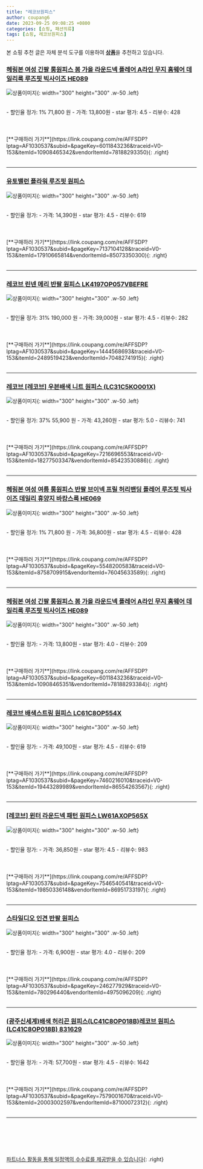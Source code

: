 ```yaml
---
title: "레코브원피스"
author: coupang6
date: 2023-09-25 09:08:25 +0800
categories: [쇼핑, 패션의류]
tags: [쇼핑, 레코브원피스]
---
```


본 쇼핑 추천 글은 자체 분석 도구를 이용하여 [**상품**](https://link.coupang.com/a/bao1ui)을 추천하고 있습니다.

### [헤링본 여성 긴팔 롱원피스 봄 가을 라운드넥 플레어 A라인 무지 홈웨어 데일리룩 루즈핏 빅사이즈 HE089](https://link.coupang.com/re/AFFSDP?lptag=AF1030537&subid=&pageKey=6011843236&traceid=V0-153&itemId=10908465342&vendorItemId=78188293350)

![상품이미지](https://thumbnail9.coupangcdn.com/thumbnails/remote/230x230ex/image/vendor_inventory/7f12/cf31da45cac63421032a347d541f9e1ef179f21874b6158c58d62bd4b65c.jpg){: width="300" height="300" .w-50 .left}


<br>
- 할인율 정가: 1%  71,800   원
- 가격: 13,800원
- star 평가: 4.5
- 리뷰수: 428
<br>
<br>
<br>
<br>
[**구매하러 가기**](https://link.coupang.com/re/AFFSDP?lptag=AF1030537&subid=&pageKey=6011843236&traceid=V0-153&itemId=10908465342&vendorItemId=78188293350){: .right}
<br>
<br>

---

### [유토밸런 플라워 루즈핏 원피스](https://link.coupang.com/re/AFFSDP?lptag=AF1030537&subid=&pageKey=7137104128&traceid=V0-153&itemId=17910665814&vendorItemId=85073350300)

![상품이미지](https://thumbnail7.coupangcdn.com/thumbnails/remote/230x230ex/image/rs_quotation_api/biaqfa4k/d9395dc8ffb04909975777315ce28a71.jpg){: width="300" height="300" .w-50 .left}


<br>
- 할인율 정가: 
- 가격: 14,390원
- star 평가: 4.5
- 리뷰수: 619
<br>
<br>
<br>
<br>
[**구매하러 가기**](https://link.coupang.com/re/AFFSDP?lptag=AF1030537&subid=&pageKey=7137104128&traceid=V0-153&itemId=17910665814&vendorItemId=85073350300){: .right}
<br>
<br>

---

### [레코브 린넨 메리 반팔 원피스 LK4197OP057VBEFRE](https://link.coupang.com/re/AFFSDP?lptag=AF1030537&subid=&pageKey=1444568693&traceid=V0-153&itemId=2489519423&vendorItemId=70482741915)

![상품이미지](https://thumbnail6.coupangcdn.com/thumbnails/remote/230x230ex/image/retail/images/2020/04/08/16/0/dda20516-1f2c-4022-b162-994b3835e2f5.jpg){: width="300" height="300" .w-50 .left}


<br>
- 할인율 정가: 31%  190,000   원
- 가격: 39,000원
- star 평가: 4.5
- 리뷰수: 282
<br>
<br>
<br>
<br>
[**구매하러 가기**](https://link.coupang.com/re/AFFSDP?lptag=AF1030537&subid=&pageKey=1444568693&traceid=V0-153&itemId=2489519423&vendorItemId=70482741915){: .right}
<br>
<br>

---

### [레코브 [레코브] 우븐배색 니트 원피스 (LC31C5KO001X)](https://link.coupang.com/re/AFFSDP?lptag=AF1030537&subid=&pageKey=7216696553&traceid=V0-153&itemId=18277503347&vendorItemId=85423530886)

![상품이미지](https://thumbnail6.coupangcdn.com/thumbnails/remote/230x230ex/image/vendor_inventory/afaf/fb5ceee9c15a63b4983a97ae855ec7da814bc12ab5703f9f786d282d24b7.jpg){: width="300" height="300" .w-50 .left}


<br>
- 할인율 정가: 37%  55,900   원
- 가격: 43,260원
- star 평가: 5.0
- 리뷰수: 741
<br>
<br>
<br>
<br>
[**구매하러 가기**](https://link.coupang.com/re/AFFSDP?lptag=AF1030537&subid=&pageKey=7216696553&traceid=V0-153&itemId=18277503347&vendorItemId=85423530886){: .right}
<br>
<br>

---

### [헤링본 여성 여름 롱원피스 반팔 브이넥 프릴 허리밴딩 플레어 루즈핏 빅사이즈 데일리 휴양지 바캉스룩 HE069](https://link.coupang.com/re/AFFSDP?lptag=AF1030537&subid=&pageKey=5548200583&traceid=V0-153&itemId=8758709915&vendorItemId=76045633589)

![상품이미지](https://thumbnail6.coupangcdn.com/thumbnails/remote/230x230ex/image/vendor_inventory/9e00/a33508a9af566d585b8b4ea21b14a55490e9c23da7bf6c02771f7005620e.jpg){: width="300" height="300" .w-50 .left}


<br>
- 할인율 정가: 1%  71,800   원
- 가격: 36,800원
- star 평가: 4.5
- 리뷰수: 428
<br>
<br>
<br>
<br>
[**구매하러 가기**](https://link.coupang.com/re/AFFSDP?lptag=AF1030537&subid=&pageKey=5548200583&traceid=V0-153&itemId=8758709915&vendorItemId=76045633589){: .right}
<br>
<br>

---

### [헤링본 여성 긴팔 롱원피스 봄 가을 라운드넥 플레어 A라인 무지 홈웨어 데일리룩 루즈핏 빅사이즈 HE089](https://link.coupang.com/re/AFFSDP?lptag=AF1030537&subid=&pageKey=6011843236&traceid=V0-153&itemId=10908465351&vendorItemId=78188293384)

![상품이미지](https://thumbnail8.coupangcdn.com/thumbnails/remote/230x230ex/image/vendor_inventory/760a/a4f8be87a57b68cc7f02fc3ba5774f9825f65b8a918d06929b19361e31a9.jpg){: width="300" height="300" .w-50 .left}


<br>
- 할인율 정가: 
- 가격: 13,800원
- star 평가: 4.0
- 리뷰수: 209
<br>
<br>
<br>
<br>
[**구매하러 가기**](https://link.coupang.com/re/AFFSDP?lptag=AF1030537&subid=&pageKey=6011843236&traceid=V0-153&itemId=10908465351&vendorItemId=78188293384){: .right}
<br>
<br>

---

### [레코브 배색스트링 원피스 LC61C8OP554X](https://link.coupang.com/re/AFFSDP?lptag=AF1030537&subid=&pageKey=7460216010&traceid=V0-153&itemId=19443289989&vendorItemId=86554263567)

![상품이미지](https://thumbnail6.coupangcdn.com/thumbnails/remote/230x230ex/image/vendor_inventory/c1e4/facc66b5d2025a141b0b3450a8608110d09ebb6d0f1af9f8723e5048c177.jpg){: width="300" height="300" .w-50 .left}


<br>
- 할인율 정가: 
- 가격: 49,100원
- star 평가: 4.5
- 리뷰수: 619
<br>
<br>
<br>
<br>
[**구매하러 가기**](https://link.coupang.com/re/AFFSDP?lptag=AF1030537&subid=&pageKey=7460216010&traceid=V0-153&itemId=19443289989&vendorItemId=86554263567){: .right}
<br>
<br>

---

### [[레코브] 윈터 라운드넥 패턴 원피스 LW61AXOP565X](https://link.coupang.com/re/AFFSDP?lptag=AF1030537&subid=&pageKey=7546540541&traceid=V0-153&itemId=19850336148&vendorItemId=86951733197)

![상품이미지](https://thumbnail10.coupangcdn.com/thumbnails/remote/230x230ex/image/vendor_inventory/c5b5/083ec718e43c70e2a52a6477d1897168284eadb2f4b68ba006e724b2edf6.jpg){: width="300" height="300" .w-50 .left}


<br>
- 할인율 정가: 
- 가격: 36,850원
- star 평가: 4.5
- 리뷰수: 983
<br>
<br>
<br>
<br>
[**구매하러 가기**](https://link.coupang.com/re/AFFSDP?lptag=AF1030537&subid=&pageKey=7546540541&traceid=V0-153&itemId=19850336148&vendorItemId=86951733197){: .right}
<br>
<br>

---

### [스타일디오 인견 반팔 원피스](https://link.coupang.com/re/AFFSDP?lptag=AF1030537&subid=&pageKey=246277929&traceid=V0-153&itemId=780296440&vendorItemId=4975096209)

![상품이미지](https://thumbnail8.coupangcdn.com/thumbnails/remote/230x230ex/image/vendor_inventory/d606/76fa8978b86e08ed875dafc7056d70da00fe696f69fd1cb9988e2734f84c.jpg){: width="300" height="300" .w-50 .left}


<br>
- 할인율 정가: 
- 가격: 6,900원
- star 평가: 4.0
- 리뷰수: 209
<br>
<br>
<br>
<br>
[**구매하러 가기**](https://link.coupang.com/re/AFFSDP?lptag=AF1030537&subid=&pageKey=246277929&traceid=V0-153&itemId=780296440&vendorItemId=4975096209){: .right}
<br>
<br>

---

### [(광주신세계)배색 허리끈 원피스(LC41C8OP018B)레코브 원피스(LC41C8OP018B) 831629](https://link.coupang.com/re/AFFSDP?lptag=AF1030537&subid=&pageKey=7579001670&traceid=V0-153&itemId=20003002597&vendorItemId=87100072312)

![상품이미지](https://thumbnail8.coupangcdn.com/thumbnails/remote/230x230ex/image/vendor_inventory/76db/91d7f6d3a205ea570cae8d347e07d142d93319ef354ed2635f7061ed32b0.jpg){: width="300" height="300" .w-50 .left}


<br>
- 할인율 정가: 
- 가격: 57,700원
- star 평가: 4.5
- 리뷰수: 1642
<br>
<br>
<br>
<br>
[**구매하러 가기**](https://link.coupang.com/re/AFFSDP?lptag=AF1030537&subid=&pageKey=7579001670&traceid=V0-153&itemId=20003002597&vendorItemId=87100072312){: .right}
<br>
<br>

---
<br><br><br><br><br> [파트너스 활동을 통해 일정액의 수수료를 제공받을 수 있습니다](https://link.coupang.com/a/bao1ui){: .right}